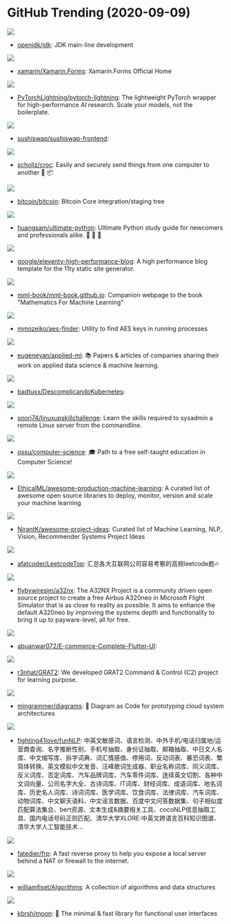 # GitHub Trending (2020-09-09)

![](https://img.shields.io/badge/Java-New%20230-green?style=flat-square&logo=appveyor)
- [openjdk/jdk](https://github.com/openjdk/jdk): JDK main-line development

![](https://img.shields.io/badge/C%23-New%2033-green?style=flat-square&logo=appveyor)
- [xamarin/Xamarin.Forms](https://github.com/xamarin/Xamarin.Forms): Xamarin.Forms Official Home

![](https://img.shields.io/badge/Python-New%2072-green?style=flat-square&logo=appveyor)
- [PyTorchLightning/pytorch-lightning](https://github.com/PyTorchLightning/pytorch-lightning): The lightweight PyTorch wrapper for high-performance AI research. Scale your models, not the boilerplate.

![](https://img.shields.io/badge/TypeScript-New%2015-green?style=flat-square&logo=appveyor)
- [sushiswap/sushiswap-frontend](https://github.com/sushiswap/sushiswap-frontend): 

![](https://img.shields.io/badge/Go-New%20487-green?style=flat-square&logo=appveyor)
- [schollz/croc](https://github.com/schollz/croc): Easily and securely send things from one computer to another 🐊 📦

![](https://img.shields.io/badge/C%2B%2B-New%20102-green?style=flat-square&logo=appveyor)
- [bitcoin/bitcoin](https://github.com/bitcoin/bitcoin): Bitcoin Core integration/staging tree

![](https://img.shields.io/badge/Python-New%20195-green?style=flat-square&logo=appveyor)
- [huangsam/ultimate-python](https://github.com/huangsam/ultimate-python): Ultimate Python study guide for newcomers and professionals alike. 🐍 🐍 🐍

![](https://img.shields.io/badge/JavaScript-New%20591-green?style=flat-square&logo=appveyor)
- [google/eleventy-high-performance-blog](https://github.com/google/eleventy-high-performance-blog): A high performance blog template for the 11ty static site generator.

![](https://img.shields.io/badge/Jupyter%20Notebook-New%2081-green?style=flat-square&logo=appveyor)
- [mml-book/mml-book.github.io](https://github.com/mml-book/mml-book.github.io): Companion webpage to the book "Mathematics For Machine Learning"

![](https://img.shields.io/badge/C%2B%2B-New%2065-green?style=flat-square&logo=appveyor)
- [mmozeiko/aes-finder](https://github.com/mmozeiko/aes-finder): Utility to find AES keys in running processes

![](https://img.shields.io/badge/none-New%20159-green?style=flat-square&logo=appveyor)
- [eugeneyan/applied-ml](https://github.com/eugeneyan/applied-ml): 📚 Papers & articles of companies sharing their work on applied data science & machine learning.

![](https://img.shields.io/badge/none-New%2036-green?style=flat-square&logo=appveyor)
- [badtuxx/DescomplicandoKubernetes](https://github.com/badtuxx/DescomplicandoKubernetes): 

![](https://img.shields.io/badge/Shell-New%20430-green?style=flat-square&logo=appveyor)
- [snori74/linuxupskillchallenge](https://github.com/snori74/linuxupskillchallenge): Learn the skills required to sysadmin a remote Linux server from the commandline.

![](https://img.shields.io/badge/none-New%20165-green?style=flat-square&logo=appveyor)
- [ossu/computer-science](https://github.com/ossu/computer-science): 🎓 Path to a free self-taught education in Computer Science!

![](https://img.shields.io/badge/none-New%2041-green?style=flat-square&logo=appveyor)
- [EthicalML/awesome-production-machine-learning](https://github.com/EthicalML/awesome-production-machine-learning): A curated list of awesome open source libraries to deploy, monitor, version and scale your machine learning

![](https://img.shields.io/badge/none-New%20250-green?style=flat-square&logo=appveyor)
- [NirantK/awesome-project-ideas](https://github.com/NirantK/awesome-project-ideas): Curated list of Machine Learning, NLP, Vision, Recommender Systems Project Ideas

![](https://img.shields.io/badge/none-New%2081-green?style=flat-square&logo=appveyor)
- [afatcoder/LeetcodeTop](https://github.com/afatcoder/LeetcodeTop): 汇总各大互联网公司容易考察的高频leetcode题🔥

![](https://img.shields.io/badge/JavaScript-New%2089-green?style=flat-square&logo=appveyor)
- [flybywiresim/a32nx](https://github.com/flybywiresim/a32nx): The A32NX Project is a community driven open source project to create a free Airbus A320neo in Microsoft Flight Simulator that is as close to reality as possible. It aims to enhance the default A320neo by improving the systems depth and functionality to bring it up to payware-level, all for free.

![](https://img.shields.io/badge/Dart-New%2077-green?style=flat-square&logo=appveyor)
- [abuanwar072/E-commerce-Complete-Flutter-UI](https://github.com/abuanwar072/E-commerce-Complete-Flutter-UI): 

![](https://img.shields.io/badge/C%23-New%2017-green?style=flat-square&logo=appveyor)
- [r3nhat/GRAT2](https://github.com/r3nhat/GRAT2): We developed GRAT2 Command & Control (C2) project for learning purpose.

![](https://img.shields.io/badge/Python-New%2046-green?style=flat-square&logo=appveyor)
- [mingrammer/diagrams](https://github.com/mingrammer/diagrams): 🎨 Diagram as Code for prototyping cloud system architectures

![](https://img.shields.io/badge/Python-New%2080-green?style=flat-square&logo=appveyor)
- [fighting41love/funNLP](https://github.com/fighting41love/funNLP): 中英文敏感词、语言检测、中外手机/电话归属地/运营商查询、名字推断性别、手机号抽取、身份证抽取、邮箱抽取、中日文人名库、中文缩写库、拆字词典、词汇情感值、停用词、反动词表、暴恐词表、繁简体转换、英文模拟中文发音、汪峰歌词生成器、职业名称词库、同义词库、反义词库、否定词库、汽车品牌词库、汽车零件词库、连续英文切割、各种中文词向量、公司名字大全、古诗词库、IT词库、财经词库、成语词库、地名词库、历史名人词库、诗词词库、医学词库、饮食词库、法律词库、汽车词库、动物词库、中文聊天语料、中文谣言数据、百度中文问答数据集、句子相似度匹配算法集合、bert资源、文本生成&摘要相关工具、cocoNLP信息抽取工具、国内电话号码正则匹配、清华大学XLORE:中英文跨语言百科知识图谱、清华大学人工智能技术…

![](https://img.shields.io/badge/Go-New%2072-green?style=flat-square&logo=appveyor)
- [fatedier/frp](https://github.com/fatedier/frp): A fast reverse proxy to help you expose a local server behind a NAT or firewall to the internet.

![](https://img.shields.io/badge/Java-New%2094-green?style=flat-square&logo=appveyor)
- [williamfiset/Algorithms](https://github.com/williamfiset/Algorithms): A collection of algorithms and data structures

![](https://img.shields.io/badge/JavaScript-New%20154-green?style=flat-square&logo=appveyor)
- [kbrsh/moon](https://github.com/kbrsh/moon): 🌙 The minimal & fast library for functional user interfaces

